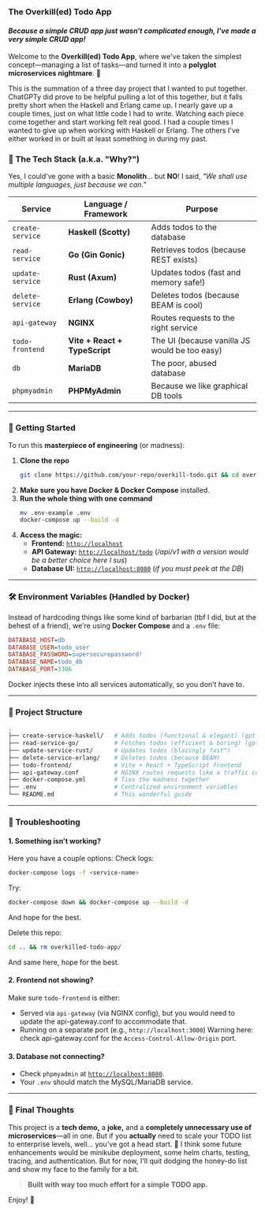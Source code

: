 ### **The Overkill(ed) Todo App**
#### _Because a simple CRUD app just wasn't complicated enough, I've made a very simple CRUD app!_

Welcome to the **Overkill(ed) Todo App**, where we've taken the simplest concept—managing a list of tasks—and turned it into a **polyglot microservices nightmare**. 🎉  

This is the summation of a three day project that I wanted to put together. ChatGPTy did prove to be helpful pulling a lot of this together, but it falls pretty short when the Haskell and Erlang came up. I nearly gave up a couple times, just on what little code I had to write. Watching each piece come together and start working felt real good. I had a couple times I wanted to give up when working with Haskell or Erlang. The others I've either worked in or built at least something in during my past.

### **📜 The Tech Stack (a.k.a. "Why?")**
Yes, I could've gone with a basic **Monolith**… but **NO**! I said, _"We shall use multiple languages, just because we can."_  

| Service        | Language / Framework | Purpose |
|---------------|----------------------|---------|
| `create-service` | **Haskell (Scotty)** | Adds todos to the database |
| `read-service`   | **Go (Gin Gonic)** | Retrieves todos (because REST exists) |
| `update-service` | **Rust (Axum)** | Updates todos (fast and memory safe!) |
| `delete-service` | **Erlang (Cowboy)** | Deletes todos (because BEAM is cool) |
| `api-gateway`    | **NGINX** | Routes requests to the right service |
| `todo-frontend`  | **Vite + React + TypeScript** | The UI (because vanilla JS would be too easy) |
| `db`            | **MariaDB** | The poor, abused database |
| `phpmyadmin`    | **PHPMyAdmin** | Because we like graphical DB tools |

---

### **🚀 Getting Started**
To run this **masterpiece of engineering** (or madness):  
1. **Clone the repo**  
   ```sh
   git clone https://github.com/your-repo/overkill-todo.git && cd overkill-todo
   ```
2. **Make sure you have Docker & Docker Compose** installed.  
3. **Run the whole thing with one command**  
   ```sh
   mv .env-example .env
   docker-compose up --build -d
   ```
4. **Access the magic:**  
   - **Frontend:** [`http://localhost`](http://localhost)  
   - **API Gateway:** [`http://localhost/todo`](http://localhost/todo) (_/api/v1 with a version would be a better choice here I sus_)
   - **Database UI:** [`http://localhost:8080`](http://localhost:8080) (_if you must peek at the DB_)  

---

### **🛠️ Environment Variables (Handled by Docker)**
Instead of hardcoding things like some kind of barbarian (tbf I did, but at the behest of a friend), we're using **Docker Compose** and a `.env` file:  
```ini
DATABASE_HOST=db
DATABASE_USER=todo_user
DATABASE_PASSWORD=supersecurepassword!
DATABASE_NAME=todo_db
DATABASE_PORT=3306
```
Docker injects these into all services automatically, so you don’t have to.

---

### **📂 Project Structure**
```bash
.
├── create-service-haskell/   # Adds todos (functional & elegant) (gpt put elegant, i did not)
├── read-service-go/          # Fetches todos (efficient & boring) (gpt put boring, i did not)
├── update-service-rust/      # Updates todos (blazingly fast™)
├── delete-service-erlang/    # Deletes todos (because BEAM)
├── todo-frontend/            # Vite + React + TypeScript frontend
├── api-gateway.conf          # NGINX routes requests like a traffic cop
├── docker-compose.yml        # Ties the madness together
├── .env                      # Centralized environment variables
└── README.md                 # This wonderful guide
```

---

### **🛑 Troubleshooting**
#### **1. Something isn't working?**
Here you have a couple options:
Check logs:
```sh
docker-compose logs -f <service-name>
```

Try:  
```sh
docker-compose down && docker-compose up --build -d
```
And hope for the best.  

Delete this repo:
```sh
cd .. && rm overkilled-todo-app/
```
And same here, hope for the best.

#### **2. Frontend not showing?**
Make sure `todo-frontend` is either:  
- Served via `api-gateway` (via NGINX config), but you would need to update the api-gateway.conf to accommodate that.
- Running on a separate port (e.g., `http://localhost:3000`) Warning here: check api-gateway.conf for the `Access-Control-Allow-Origin` port.

#### **3. Database not connecting?**
- Check `phpmyadmin` at [`http://localhost:8080`](http://localhost:8080).  
- Your `.env` should match the MySQL/MariaDB service.  

---

### **🎯 Final Thoughts**
This project is a **tech demo,** a **joke,** and a **completely unnecessary use of microservices**—all in one. But if you **actually** need to scale your TODO list to enterprise levels, well… you've got a head start. 🚀  I think some future enhancements would be minikube deployment, some helm charts, testing, tracing, and authentication. But for now, I'll quit dodging the honey-do list and show my face to the family for a bit.

> **Built with way too much effort for a simple TODO app.**  

Enjoy! 🎩